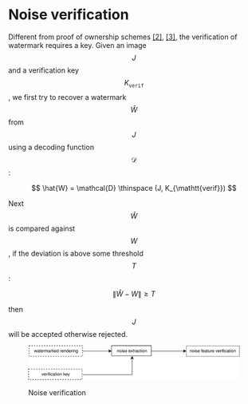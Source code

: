 # Noise verification

Different from proof of ownership schemes [[2]](/inferix-whitepaper/references.md#2), [[3]](/inferix-whitepaper/references.md#3), the verification of watermark requires a key. Given an image $$J$$ and a verification key $$K_{\mathtt{verif}}$$, we first try to recover a watermark $$\hat{W}$$ from $$J$$ using a decoding function $$\mathcal{D}$$:

$$
\hat{W} = \mathcal{D} \thinspace (J, K_{\mathtt{verif}})
$$

Next $$\hat{W}$$ is compared against $$W$$, if the deviation is above some threshold $$T$$:

$$
\lVert \hat{W} - W \rVert \geq T
$$

then $$J$$ will be accepted otherwise rejected.

<figure><img src="../../.gitbook/assets/noise-verification.svg" alt=""><figcaption><p>Noise verification</p></figcaption></figure>
